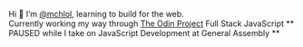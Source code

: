 Hi 👋 I’m [@mchlol](https://twitter.com/mchlol), learning to build for the web.
<br>
Currently working my way through [The Odin Project](www.theodinproject.com) Full Stack JavaScript ** PAUSED while I take on JavaScript Development at General Assembly **
